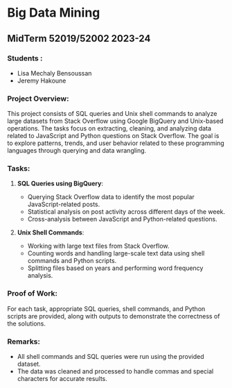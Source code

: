 # Big Data Mining

## MidTerm 52019/52002 2023-24

### Students :
- Lisa Mechaly Bensoussan
- Jeremy Hakoune

### Project Overview:
This project consists of SQL queries and Unix shell commands to analyze large datasets from Stack Overflow using Google BigQuery and Unix-based operations. The tasks focus on extracting, cleaning, and analyzing data related to JavaScript and Python questions on Stack Overflow. The goal is to explore patterns, trends, and user behavior related to these programming languages through querying and data wrangling.

### Tasks:

1. **SQL Queries using BigQuery**:
    - Querying Stack Overflow data to identify the most popular JavaScript-related posts.
    - Statistical analysis on post activity across different days of the week.
    - Cross-analysis between JavaScript and Python-related questions.

2. **Unix Shell Commands**:
    - Working with large text files from Stack Overflow.
    - Counting words and handling large-scale text data using shell commands and Python scripts.
    - Splitting files based on years and performing word frequency analysis.

### Proof of Work:
For each task, appropriate SQL queries, shell commands, and Python scripts are provided, along with outputs to demonstrate the correctness of the solutions.

### Remarks:
- All shell commands and SQL queries were run using the provided dataset.
- The data was cleaned and processed to handle commas and special characters for accurate results.

